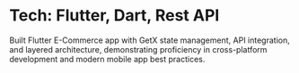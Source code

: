 <h1>Tech: Flutter, Dart, Rest API</h1>
<p> Built Flutter E-Commerce app with GetX state management, API integration, and layered architecture, demonstrating proficiency in cross-platform development and modern mobile app best practices. </p>
